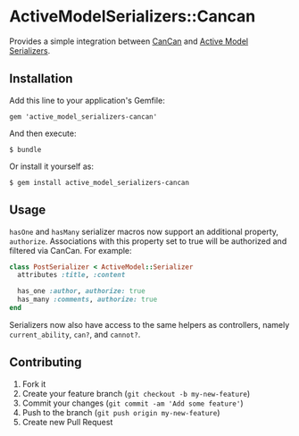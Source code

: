 # ActiveModelSerializers::Cancan

Provides a simple integration between [CanCan](https://github.com/ryanb/cancan) and [Active Model Serializers](https://github.com/josevalim/active_model_serializers).

## Installation

Add this line to your application's Gemfile:

    gem 'active_model_serializers-cancan'

And then execute:

    $ bundle

Or install it yourself as:

    $ gem install active_model_serializers-cancan

## Usage

`hasOne` and `hasMany` serializer macros now support an additional property, `authorize`. Associations with this property set to true will be authorized and filtered via CanCan. For example:

```ruby
class PostSerializer < ActiveModel::Serializer
  attributes :title, :content

  has_one :author, authorize: true
  has_many :comments, authorize: true
end

```

Serializers now also have access to the same helpers as controllers, namely `current_ability`, `can?`, and `cannot?`.

## Contributing

1. Fork it
2. Create your feature branch (`git checkout -b my-new-feature`)
3. Commit your changes (`git commit -am 'Add some feature'`)
4. Push to the branch (`git push origin my-new-feature`)
5. Create new Pull Request
